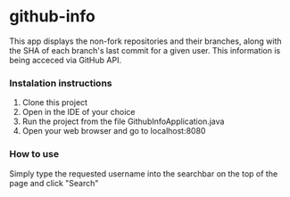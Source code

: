 # github-info
 This app displays the non-fork repositories and their branches, along with the SHA of each branch's last commit
 for a given user. This information is being acceced via GitHub API.
 
 ### Instalation instructions
 1. Clone this project
 2. Open in the IDE of your choice
 3. Run the project from the file GithubInfoApplication.java
 4. Open your web browser and go to localhost:8080
 
 ### How to use
 Simply type the requested username into the searchbar on the top of the page and click "Search"
